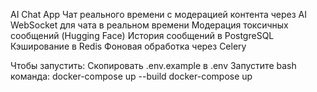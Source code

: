 AI Chat App
Чат реального времени с модерацией контента через AI
WebSocket для чата в реальном времени
Модерация токсичных сообщений (Hugging Face)
История сообщений в PostgreSQL
Кэширование в Redis
Фоновая обработка через Celery

Чтобы запустить:
Скопировать .env.example в .env
Запустите bash команда:
docker-compose up --build
docker-compose up